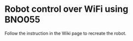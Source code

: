 # Robot control over WiFi using BNO055

Follow the instruction in the Wiki page to recreate the robot.
